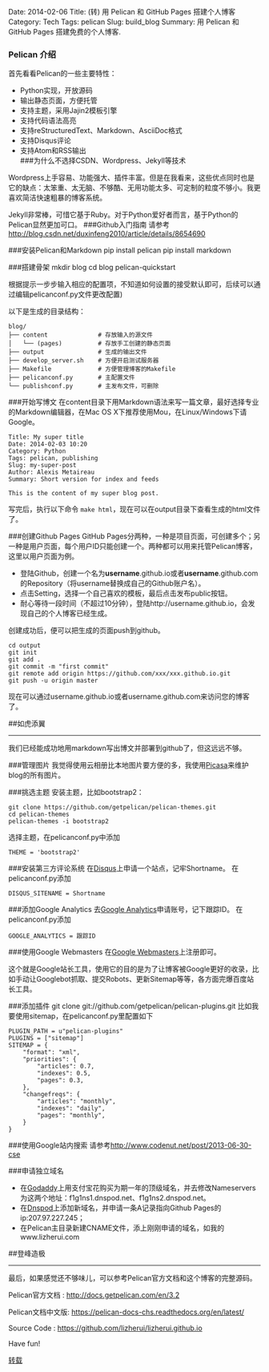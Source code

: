 Date: 2014-02-06
Title: (转) 用 Pelican 和 GitHub Pages 搭建个人博客
Category: Tech
Tags: pelican
Slug: build_blog
Summary: 用 Pelican 和 GitHub Pages 搭建免费的个人博客.

### Pelican 介绍

首先看看Pelican的一些主要特性：

   - Python实现，开放源码  
   - 输出静态页面，方便托管  
   - 支持主题，采用Jajin2模板引擎  
   - 支持代码语法高亮  
   - 支持reStructuredText、Markdown、AsciiDoc格式  
   - 支持Disqus评论  
   - 支持Atom和RSS输出  
###为什么不选择CSDN、Wordpress、Jekyll等技术

Wordpress上手容易、功能强大、插件丰富。但是在我看来，这些优点同时也是它的缺点：太笨重、太无脑、不够酷、无用功能太多、可定制的粒度不够小。我更喜欢简洁快速粗暴的博客系统。

Jekyll非常棒，可惜它基于Ruby。对于Python爱好者而言，基于Python的Pelican显然更加可口。
###Github入门指南
请参考<http://blog.csdn.net/duxinfeng2010/article/details/8654690>

###安装Pelican和Markdown
    pip install pelican
    pip install markdown

###搭建骨架
    mkdir blog
    cd blog
    pelican-quickstart

根据提示一步步输入相应的配置项，不知道如何设置的接受默认即可，后续可以通过编辑pelicanconf.py文件更改配置)

以下是生成的目录结构：
    
    blog/
    ├── content              # 存放输入的源文件
    │   └── (pages)          # 存放手工创建的静态页面
    ├── output               # 生成的输出文件
    ├── develop_server.sh    # 方便开启测试服务器
    ├── Makefile             # 方便管理博客的Makefile
    ├── pelicanconf.py       # 主配置文件
    └── publishconf.py       # 主发布文件，可删除

###开始写博文
在content目录下用Markdown语法来写一篇文章，最好选择专业的Markdown编辑器，在Mac OS X下推荐使用Mou，在Linux/Windows下请Google。

    Title: My super title
    Date: 2014-02-03 10:20
    Category: Python
    Tags: pelican, publishing
    Slug: my-super-post
    Author: Alexis Metaireau
    Summary: Short version for index and feeds
    
    This is the content of my super blog post.

写完后，执行以下命令 `make html`，现在可以在output目录下查看生成的html文件了。

###创建Github Pages
GitHub Pages分两种，一种是项目页面，可创建多个；另一种是用户页面，每个用户ID只能创建一个。两种都可以用来托管Pelican博客，这里以用户页面为例。

* 登陆Github，创建一个名为**username**.github.io或者**username**.github.com的Repository（将username替换成自己的Github账户名）。
* 点击Setting，选择一个自己喜欢的模板，最后点击发布public按钮。
* 耐心等待一段时间（不超过10分钟），登陆http://username.github.io，会发现自己的个人博客已经生成。

创建成功后，便可以把生成的页面push到github。

    cd output
    git init
    git add .
    git commit -m "first commit"
    git remote add origin https://github.com/xxx/xxx.github.io.git
    git push -u origin master

现在可以通过username.github.io或者username.github.com来访问您的博客了。

##如虎添翼
* * *
我们已经能成功地用markdown写出博文并部署到github了，但这远远不够。

###管理图片
我觉得使用云相册比本地图片要方便的多，我使用[Picasa](https://picasaweb.google.com?noredirect=1)来维护blog的所有图片。

###挑选主题
安装主题，比如bootstrap2：

    git clone https://github.com/getpelican/pelican-themes.git
    cd pelican-themes
    pelican-themes -i bootstrap2

选择主题，在pelicanconf.py中添加
    
    THEME = 'bootstrap2'

###安装第三方评论系统
在[Disqus](https://disqus.com/admin/signup)上申请一个站点，记牢Shortname。
在pelicanconf.py添加
    
    DISQUS_SITENAME = Shortname

 
###添加Google Analytics
去[Google Analytics](http://www.google.com/analytics)申请账号，记下跟踪ID。
在pelicanconf.py添加
    
    GOOGLE_ANALYTICS = 跟踪ID

###使用Google Webmasters
在[Google Webmasters](http://www.google.com/webmasters)上注册即可。

这个就是Google站长工具，使用它的目的是为了让博客被Google更好的收录，比如手动让Googlebot抓取、提交Robots、更新Sitemap等等，各方面完爆百度站长工具。

###添加插件
    git clone git://github.com/getpelican/pelican-plugins.git
比如我要使用sitemap，在pelicanconf.py里配置如下
    
    PLUGIN_PATH = u"pelican-plugins"
    PLUGINS = ["sitemap"]
    SITEMAP = {
        "format": "xml",
        "priorities": {
            "articles": 0.7,
            "indexes": 0.5,
            "pages": 0.3,
        },
        "changefreqs": {
            "articles": "monthly",
            "indexes": "daily",
            "pages": "monthly",
        }
    }

###使用Google站内搜索
请参考<http://www.codenut.net/post/2013-06-30-cse>

###申请独立域名
* 在[Godaddy](https://www.godaddy.com)上用支付宝花购买为期一年的顶级域名，并去修改Nameservers为这两个地址：f1g1ns1.dnspod.net、f1g1ns2.dnspod.net。
* 在[Dnspod](https://www.dnspod.cn)上添加新域名，并申请一条A记录指向Github Pages的ip:207.97.227.245；
* 在Pelican主目录新建CNAME文件，添上刚刚申请的域名，如我的www.lizherui.com

##登峰造极
* * *
最后，如果感觉还不够味儿，可以参考Pelican官方文档和这个博客的完整源码。

Pelican官方文档 : <http://docs.getpelican.com/en/3.2>

Pelican文档中文版: <https://pelican-docs-chs.readthedocs.org/en/latest/>

Source Code : <https://github.com/lizherui/lizherui.github.io> 

Have fun!

[转载](http://www.lizherui.com/pages/2013/08/17/build_blog.html)





